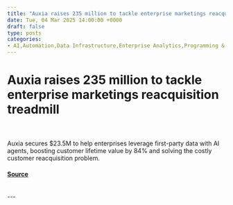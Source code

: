```yaml
---
title: "Auxia raises 235 million to tackle enterprise marketings reacquisition treadmill"
date: Tue, 04 Mar 2025 14:00:00 +0000
draft: false
type: posts
categories: 
- AI,Automation,Data Infrastructure,Enterprise Analytics,Programming & Development,Security,agentic marketing,AI decisioning engine,AI Personalization,AI, ML and Deep Learning,Auxia,Auxia AI platform,category-/Business & Industrial/Business Operations,Conversational AI,customer journey,customer journey orchestration,customer lifetime value,customer loyalty technology,Data Management,Data Science,Data Security and Privacy,Enterprise,enterprise ai,enterprise ai marketing solution,enterprise marketing,enterprise marketing ai,first-party data activation,hyper-personalization,hyper-personalization platform,marketing ai agents,NLP
---
```

# Auxia raises 235 million to tackle enterprise marketings reacquisition treadmill

<br/>

<br/>
Auxia secures $23.5M to help enterprises leverage first-party data with AI agents, boosting customer lifetime value by 84% and solving the costly customer reacquisition problem.

#### [Source](https://venturebeat.com/ai/auxia-raises-23-5-million-to-tackle-enterprise-marketings-reacquisition-treadmill/)

<br/>
---
